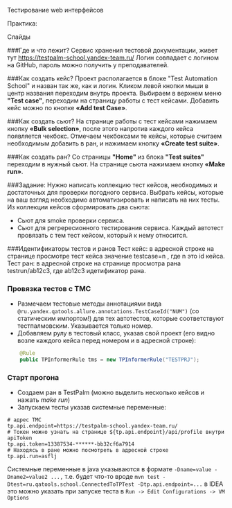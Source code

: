 Тестирование web интерфейсов

Практика:

Слайды

###Где и что лежит? 
Сервис хранения тестовой документации, живет тут https://testpalm-school.yandex-team.ru/ 
Логин совпадает с логином на GitHub, пароль можно получить у преподавателей.


###Как создать кейс?
Проект располагается в блоке "Test Automation School" и назван так же, как и логин.
Кликом левой кнопки мыши в центр названия переходим внутрь проекта.
Выбираем в верхнем меню **"Test case"**, переходим на страницу работы с тест кейсами. Добавить кейс можно по кнопке **«Add test Case»**.

###Как создать сьют?
На странице работы с тест кейсами нажимаем кнопку **«Bulk selection»**, после этого напротив каждого кейса появляется чекбокс.
Отмечаем чекбоксами те кейсы, которые считаем необходимым добавить в ран, и нажимаем кнопку **«Create test suite»**.


###Как создать ран?
Со страницы **"Home"** из блока **"Test suites"** переходим в нужный сьют.
На странице сьюта нажимаем кнопку **«Make run»**.

###Задание:
Нужно написать коллекцию тест кейсов, необходимых и достаточных для проверки погодного сервиса.
Выбрать кейсы, которые на ваш взгляд необходимо автоматизировать и написать на них тесты.
Из коллекции кейсов сформировать два сьюта: 
- Сьют для smoke проверки сервиса.
- Сьют для регрересионного тестирования сервиса.
Каждый автотест провязать с тем тест кейсом, который к нему относится.

###Идентификаторы тестов и ранов
Тест кейс: в адресной строке на странице просмотре тест кейса значение testcase=n , где n это id кейса.
Тест ран: в адресной строке на странице просмотра рана testrun/ab12c3, где ab12c3 идетификатор рана.

### Провязка тестов с ТМС
- Размечаем тестовые методы аннотациями вида `@ru.yandex.qatools.allure.annotations.TestCaseId("NUM")` 
  (со статическим импортом!) для тех автотестов, которые соответствуют тестпалмовским. Указывается только номер.
- Добавляем рулу в тестовый класс, указав свой проект (его видно возле каждого кейса перед номером и в адресной строке):
 
```java
    @Rule
    public TPInformerRule tms = new TPInformerRule("TESTPRJ");
```

### Старт прогона
- Создаем ран в TestPalm (можно выделить несколько кейсов и нажать *make run*)
- Запускаем тесты указав системные переменные:

```
# адрес ТМС
tp.api.endpoint=https://testpalm-school.yandex-team.ru/
# Токен можно узнать на странице ${tp.api.endpoint}/api/profile внутри apiToken 
tp.api.token=13387534-******-bb32cf6a7914 
# Находясь в ране можно посмотреть в адресной строке
tp.api.run=asflj
```


Системные переменные в java указываются в формате `-Dname=value -Dname2=value2 ...,` 
т.е. будет что-то вроде `mvn test -Dtest=ru.qatools.school.ConnectedToTPTest -Dtp.api.endpoint=...`
в IDEA это можно указать при запуске теста в `Run -> Edit Configurations -> VM Options`


